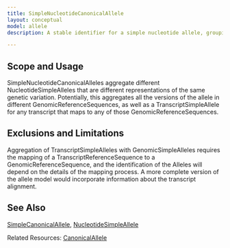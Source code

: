```yaml
---
title: SimpleNucleotideCanonicalAllele
layout: conceptual
model: allele
description: A stable identifier for a simple nucleotide allele, grouping together the different ways that the allele might be described across different versions of different GenomeReferences and TranscriptReferenceSequences.

---
```


Scope and Usage
---------------

SimpleNucleotideCanonicalAlleles aggregate different NucleotideSimpleAlleles that are different representations of the same genetic variation.   Potentially, this aggregates all the versions of the allele in different GenomicReferenceSequences, as well as a TranscriptSimpleAllele for any transcript that maps to any of those GenomicReferenceSequences.

Exclusions and Limitations
--------------------------

Aggregation of TranscriptSimpleAlleles with GenomicSimpleAlleles requires the mapping of a TranscriptReferenceSequence to a GenomicReferenceSequence, and the identification of the Alleles will depend on the details of the mapping process.  A more complete version of the allele model would incorporate information about the transcript alignment.

See Also
--------

[SimpleCanonicalAllele](simple_canonical_allele.html), [NucleotideSimpleAllele](nucleotide_simple_allele.html)

Related Resources: [CanonicalAllele](/allele/resource/canonical_allele/index.html)
